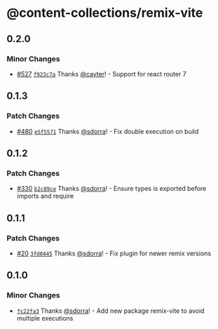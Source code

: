 # @content-collections/remix-vite

## 0.2.0

### Minor Changes

- [#527](https://github.com/sdorra/content-collections/pull/527) [`f923c7a`](https://github.com/sdorra/content-collections/commit/f923c7ae924a830f63484b69c49d6ed83fa280a2) Thanks [@cayter](https://github.com/cayter)! - Support for react router 7

## 0.1.3

### Patch Changes

- [#480](https://github.com/sdorra/content-collections/pull/480) [`e5f5571`](https://github.com/sdorra/content-collections/commit/e5f55715a6ba84ebcca0a97016208a890c4ada38) Thanks [@sdorra](https://github.com/sdorra)! - Fix double execution on build

## 0.1.2

### Patch Changes

- [#330](https://github.com/sdorra/content-collections/pull/330) [`b2c89ce`](https://github.com/sdorra/content-collections/commit/b2c89ce6075d9a5115486d8ff9c0b84f4c0841dd) Thanks [@sdorra](https://github.com/sdorra)! - Ensure types is exported before imports and require

## 0.1.1

### Patch Changes

- [#20](https://github.com/sdorra/content-collections/pull/20) [`3fd0445`](https://github.com/sdorra/content-collections/commit/3fd044568cab7bf3a0c0c646b8e9f8644103ce47) Thanks [@sdorra](https://github.com/sdorra)! - Fix plugin for newer remix versions

## 0.1.0

### Minor Changes

- [`fc22fa3`](https://github.com/sdorra/content-collections/commit/fc22fa384ae06ddd9f8a6ca52ced369f26f15d23) Thanks [@sdorra](https://github.com/sdorra)! - Add new package remix-vite to avoid multiple executions
